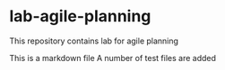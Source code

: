 # lab-agile-planning
This repository contains lab for agile planning

This is a markdown file 
A number of test files are added
